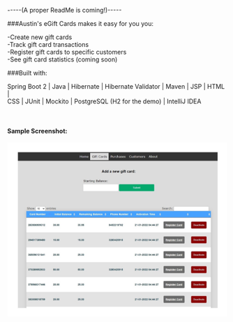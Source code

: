 -----(A proper ReadMe is coming!)-----

###Austin's eGift Cards makes it easy for you you: 

-Create new gift cards <br>
-Track gift card transactions <br>
-Register gift cards to specific customers <br>
-See gift card statistics (coming soon)


###Built with: 

Spring Boot 2  |  Java  |  Hibernate  |  Hibernate Validator  |  Maven  |  JSP  |  HTML  | <br>
CSS  |  JUnit  |  Mockito  |  PostgreSQL (H2 for the demo)  |  IntelliJ IDEA 

<br>

#### Sample Screenshot:

![](src/main/resources/static/images/AustinsEGiftCard.jpg)